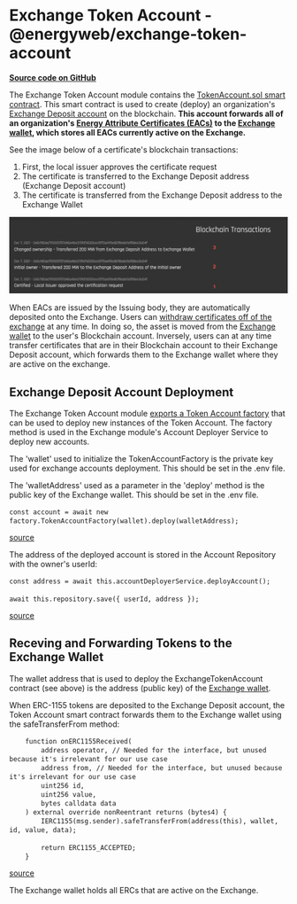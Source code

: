 # Exchange Token Account - @energyweb/exchange-token-account
[**Source code on GitHub**](https://github.com/energywebfoundation/origin/tree/master/packages/trade/exchange-token-account)

The Exchange Token Account module contains the [TokenAccount.sol smart contract](https://github.com/energywebfoundation/origin/blob/master/packages/trade/exchange-token-account/contracts/TokenAccount.sol#L17). This smart contract is used to create (deploy) an organization's [Exchange Deposit account](../user-guide-glossary.md#exchange-deposit-account) on the blockchain. **This account forwards all of an organization's [Energy Attribute Certificates (EACs)](../user-guide-glossary.md#energy-attribute-certificate) to the [Exchange wallet](../user-guide-glossary.md#exchange-wallet), which stores all EACs currently active on the Exchange.**  

See the image below of a certificate's blockchain transactions: 
1. First, the local issuer approves the certificate request
2. The certificate is transferred to the Exchange Deposit address (Exchange Deposit account)
3. The certificate is transferred from the Exchange Deposit address to the Exchange Wallet

![exchangeForwarding](../images/exchangeForwarding.png)

When EACs are issued by the Issuing body, they are automatically deposited onto the Exchange. Users can [withdraw certificates off of the exchange](./exchange-io-erc1888.md#withdrawal-processor) at any time. In doing so, the asset is moved from the [Exchange wallet](../user-guide-glossary.md#exchange-wallet) to the user's Blockchain account. Inversely, users can at any time transfer certificates that are in their Blockchain account to their Exchange Deposit account, which forwards them to the Exchange wallet where they are active on the exchange. 

## Exchange Deposit Account Deployment
The Exchange Token Account module [exports a Token Account factory](https://github.com/energywebfoundation/origin/blob/master/packages/trade/exchange-token-account/src/index.ts) that can be used to deploy new instances of the Token Account. The factory method is used in the Exchange module's Account Deployer Service to deploy new accounts.  

The 'wallet' used to initialize the TokenAccountFactory is the private key used for exchange accounts deployment. This should be set in the .env file.  

The 'walletAddress' used as a parameter in the 'deploy' method is the public key of the Exchange wallet. This should be set in the .env file. 
```
const account = await new factory.TokenAccountFactory(wallet).deploy(walletAddress);

```
[source](https://github.com/energywebfoundation/origin/blob/a1c3332ec263b26cbd1b89768c03328658c18226/packages/trade/exchange/src/pods/account-deployer/account-deployer.service.ts#L23)

The address of the deployed account is stored in the Account Repository with the owner's userId:
```
const address = await this.accountDeployerService.deployAccount();

await this.repository.save({ userId, address });
```
[source](https://github.com/energywebfoundation/origin/blob/db84284d244bdef13496ea2c647a30816a0bf0a9/packages/trade/exchange/src/pods/account/account.service.ts#L54)

## Receving and Forwarding Tokens to the Exchange Wallet
The wallet address that is used to deploy the ExchangeTokenAccount contract (see above) is the address (public key) of the [Exchange wallet](../user-guide-glossary.md#exchange-wallet). 

When ERC-1155 tokens are deposited to the Exchange Deposit account, the Token Account smart contract forwards them to the Exchange wallet using the safeTransferFrom method: 
```
    function onERC1155Received(
        address operator, // Needed for the interface, but unused because it's irrelevant for our use case
        address from, // Needed for the interface, but unused because it's irrelevant for our use case
        uint256 id,
        uint256 value,
        bytes calldata data
    ) external override nonReentrant returns (bytes4) {
        IERC1155(msg.sender).safeTransferFrom(address(this), wallet, id, value, data);

        return ERC1155_ACCEPTED;
    }
```
[source](https://github.com/energywebfoundation/origin/blob/db84284d244bdef13496ea2c647a30816a0bf0a9/packages/trade/exchange-token-account/contracts/TokenAccount.sol#L17)

The Exchange wallet holds all ERCs that are active on the Exchange. 







